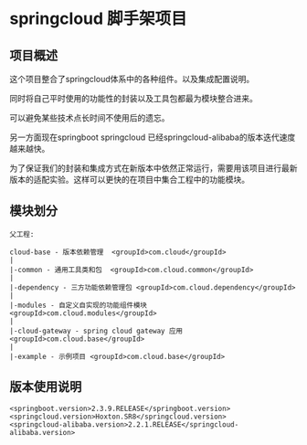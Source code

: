 # springcloud 脚手架项目

## 项目概述
这个项目整合了springcloud体系中的各种组件。以及集成配置说明。

同时将自己平时使用的功能性的封装以及工具包都最为模块整合进来。

可以避免某些技术点长时间不使用后的遗忘。

另一方面现在springboot springcloud 已经springcloud-alibaba的版本迭代速度越来越快。

为了保证我们的封装和集成方式在新版本中依然正常运行，需要用该项目进行最新版本的适配实验。这样可以更快的在项目中集合工程中的功能模块。


## 模块划分
```
父工程:

cloud-base - 版本依赖管理  <groupId>com.cloud</groupId>
|
|-common - 通用工具类和包  <groupId>com.cloud.common</groupId>
|
|-dependency - 三方功能依赖管理包 <groupId>com.cloud.dependency</groupId>
|
|-modules - 自定义自实现的功能组件模块 <groupId>com.cloud.modules</groupId>
|
|-cloud-gateway - spring cloud gateway 应用 <groupId>com.cloud.base</groupId>
|
|-example - 示例项目 <groupId>com.cloud.base</groupId>
```
## 版本使用说明
```
<springboot.version>2.3.9.RELEASE</springboot.version>
<springcloud.version>Hoxton.SR8</springcloud.version>
<springcloud-alibaba.version>2.2.1.RELEASE</springcloud-alibaba.version>
```





